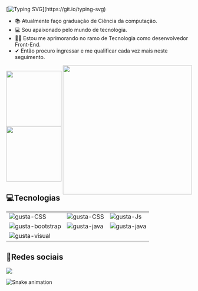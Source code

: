 <!-- ### Hello Hello, me chamo Gustavo e seja Bem-vindo👋 -->

 [![Typing SVG](https://readme-typing-svg.herokuapp.com?color=%23FFFF00&vCenter=true&width=500&lines=hello+hello%2C+seja+bem-vindo+ao+meu+perfil...)](https://git.io/typing-svg)

- 📚 Atualmente faço graduação de Ciência da computação.
- 💻 Sou apaixonado pelo mundo de tecnologia.
- 👨‍💻 Estou me aprimorando no ramo de Tecnologia como desenvolvedor Front-End.
- ✔ Então procuro ingressar e me qualificar cada vez mais neste seguimento.

 <div>
    <img align="right" src="https://github.com/nomegustaa/Desenvolvimento-Js/blob/main/img/preview.gif" width="350">
 </div>
 
   ##
   
 <div>
 
  <img height="150em" src="https://github-readme-stats.vercel.app/api?username=nomegustaa&show_icons=true&theme=yeblu&include_all_commits=true&count_private=true"/>
  <img height="150em" src="https://github-readme-stats.vercel.app/api/top-langs/?username=nomegustaa&layout=compact&langs_count=7&theme=yeblu"/>
</div>
 
<div>
 <h2>💻Tecnologias</h2>
 <table border="0.5">
  <tr>
    <td>
       <img align="left" alt="gusta-CSS" src="https://img.shields.io/badge/HTML5-E34F26?style=for-the-badge&logo=html5&logoColor=white">
    </td>
   
   <td>
      <img align="center" alt="gusta-CSS" src="https://img.shields.io/badge/CSS3-1572B6?style=for-the-badge&logo=css3&logoColor=white">
   </td>
   
   <td>
      <img align="center" alt="gusta-Js" src="https://img.shields.io/badge/JavaScript-F7DF1E?style=for-the-badge&logo=javascript&logoColor=black">
    </td>
  </tr>
  
  <tr>
   <td>
     <img align="center" alt="gusta-bootstrap" src="https://img.shields.io/badge/Bootstrap-563D7C?style=for-the-badge&logo=bootstrap&logoColor=white">
   </td>
   
   <td>
     <img align="center" alt="gusta-java" src="https://img.shields.io/badge/Java-ED8B00?style=for-the-badge&logo=java&logoColor=white">
   </td>
   
   <td>
     <img align="center" alt="gusta-java" src="https://img.shields.io/badge/MySQL-00000F?style=for-the-badge&logo=mysql&logoColor=white">
    </td>
  </tr>
  
  <tr>
   
   <td>
    <img align="center" alt="gusta-visual" src="https://img.shields.io/badge/Figma-F24E1E?style=for-the-badge&logo=figma&logoColor=white">
   </td>
   
   </tr>
  
 </table>
 
</div>

<div>
   <h2>📱Redes sociais</h2>
  <a href="https://www.linkedin.com/in/gustavo--carvalho-da-silva" target="_blank"><img src="https://img.shields.io/badge/-LinkedIn-%230077B5?style=for-the-badge&logo=linkedin&logoColor=white" target="_blank"></a> 

   ![Snake animation](https://github.com/nomegustaa/nomegustaa/blob/output/github-contribution-grid-snake.svg)
</div>
